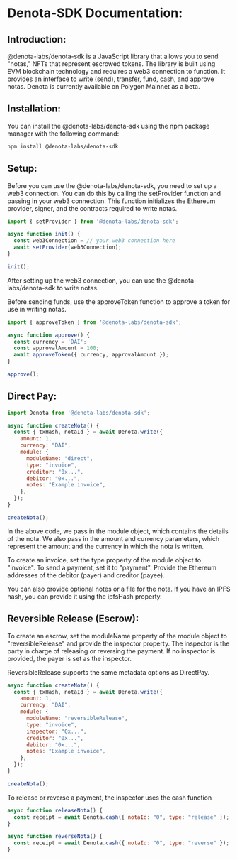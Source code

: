 # Denota-SDK Documentation:

## Introduction:

@denota-labs/denota-sdk is a JavaScript library that allows you to send "notas," NFTs that represent escrowed tokens. The library is built using EVM blockchain technology and requires a web3 connection to function. It provides an interface to write (send), transfer, fund, cash, and approve notas. Denota is currently available on Polygon Mainnet as a beta.

## Installation:

You can install the @denota-labs/denota-sdk using the npm package manager with the following command:

```bash
npm install @denota-labs/denota-sdk
```

## Setup:

Before you can use the @denota-labs/denota-sdk, you need to set up a web3 connection. You can do this by calling the setProvider function and passing in your web3 connection. This function initializes the Ethereum provider, signer, and the contracts required to write notas.

```javascript
import { setProvider } from '@denota-labs/denota-sdk';

async function init() {
  const web3Connection = // your web3 connection here
  await setProvider(web3Connection);
}

init();
```

After setting up the web3 connection, you can use the @denota-labs/denota-sdk to write notas. 

Before sending funds, use the approveToken function to approve a token for use in writing notas.

```javascript
import { approveToken } from '@denota-labs/denota-sdk';

async function approve() {
  const currency = 'DAI';
  const approvalAmount = 100;
  await approveToken({ currency, approvalAmount });
}

approve();
```

## Direct Pay:

```javascript
import Denota from '@denota-labs/denota-sdk';

async function createNota() {
  const { txHash, notaId } = await Denota.write({
    amount: 1,
    currency: "DAI",
    module: {
      moduleName: "direct",
      type: "invoice",
      creditor: "0x...",
      debitor: "0x...",
      notes: "Example invoice",
    },
  });
}

createNota();
```

In the above code, we pass in the module object, which contains the details of the nota. We also pass in the amount and currency parameters, which represent the amount and the currency in which the nota is written.

To create an invoice, set the type property of the module object to "invoice". To send a payment, set it to "payment". Provide the Ethereum addresses of the debitor (payer) and creditor (payee). 

You can also provide optional notes or a file for the nota. If you have an IPFS hash, you can provide it using the ipfsHash property.

## Reversible Release (Escrow):

To create an escrow, set the moduleName property of the module object to "reversibleRelease" and provide the inspector property. The inspector is the party in charge of releasing or reversing the payment. If no inspector is provided, the payer is set as the inspector.  

ReversibleRelease supports the same metadata options as DirectPay.

```javascript
async function createNota() {
  const { txHash, notaId } = await Denota.write({
    amount: 1,
    currency: "DAI",
    module: {
      moduleName: "reversibleRelease",
      type: "invoice",
      inspector: "0x...",
      creditor: "0x...",
      debitor: "0x...",
      notes: "Example invoice",
    },
  });
}

createNota();
```

To release or reverse a payment, the inspector uses the cash function


```javascript
async function releaseNota() {
  const receipt = await Denota.cash({ notaId: "0", type: "release" });
}

async function reverseNota() {
  const receipt = await Denota.cash({ notaId: "0", type: "reverse" });
}
```
